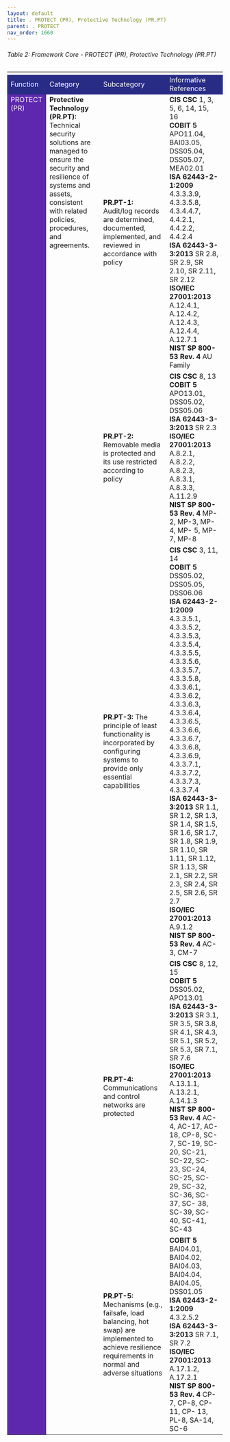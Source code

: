 ```yaml
---
layout: default
title: . PROTECT (PR), Protective Technology (PR.PT) 
parent: . PROTECT
nav_order: 1660 
---
```


###### Table 2: Framework Core - PROTECT (PR), Protective Technology (PR.PT) 
<table>
  <tr>
    <td>
    </td>
    <td>
    </td>
    <td>
    </td>    <td>
    </td>
    <td>
    </td>
    <td>
    </td>
    <td>
    </td>
    <td>
    </td>
  </tr>
  <tr>
    <td style="background-color:#292c85">
<span style="color:#ffffff">Function</span>
    </td>
    <td colspan="2" style="background-color:#292c85">
<span style="color:#ffffff">Category</span>
    </td>
    <td colspan="2" style="background-color:#292c85">
<span style="color:#ffffff">Subcategory</span>
    </td>
    <td colspan="3" style="background-color:#292c85">
<span style="color:#ffffff">Informative References</span>
    </td>
  </tr>
  <tr>
    <td rowspan="5" style="vertical-align:top; background-color:#5d28ad">
<span style="color:#ffffff">PROTECT (PR)</span>
    </td>
    <td colspan="2" rowspan="5" style="vertical-align:top">
<span style="font-weight:bold">Protective Technology (PR.PT):</span> Technical security solutions are managed to ensure the security and resilience of systems and assets, consistent with related policies, procedures, and agreements.
    </td>
    <td colspan="2">
<span style="font-weight:bold">PR.PT-1:</span> Audit/log records are determined, documented, implemented, and reviewed in accordance with policy
    </td>
    <td colspan="3">
<span style="font-weight:bold">CIS CSC</span> 1, 3, 5, 6, 14, 15, 16<br>
<span style="font-weight:bold">COBIT 5</span> APO11.04, BAI03.05, DSS05.04, DSS05.07, MEA02.01<br>
<span style="font-weight:bold">ISA 62443-2-1:2009</span> 4.3.3.3.9, 4.3.3.5.8, 4.3.4.4.7, 4.4.2.1, 4.4.2.2, 4.4.2.4<br>
<span style="font-weight:bold">ISA 62443-3-3:2013</span> SR 2.8, SR 2.9, SR 2.10, SR 2.11, SR 2.12<br>
<span style="font-weight:bold">ISO/IEC 27001:2013</span> A.12.4.1, A.12.4.2, A.12.4.3, A.12.4.4, A.12.7.1<br>
<span style="font-weight:bold">NIST SP 800-53 Rev. 4</span> AU Family<br>
    </td>
  </tr>
  <tr>
    <td colspan="2">
<span style="font-weight:bold">PR.PT-2:</span> Removable media is protected and its use restricted according to policy
    </td>
    <td colspan="3">
<span style="font-weight:bold">CIS CSC</span> 8, 13<br>
<span style="font-weight:bold">COBIT 5</span> APO13.01, DSS05.02, DSS05.06<br>
<span style="font-weight:bold">ISA 62443-3-3:2013</span> SR 2.3<br>
<span style="font-weight:bold">ISO/IEC 27001:2013</span> A.8.2.1, A.8.2.2, A.8.2.3, A.8.3.1, A.8.3.3, A.11.2.9<br>
<span style="font-weight:bold">NIST SP 800-53 Rev. 4</span> MP-2, MP-3, MP-4, MP- 5, MP-7, MP-8<br>
    </td>
  </tr>
  <tr>
    <td colspan="2">
<span style="font-weight:bold">PR.PT-3:</span> The principle of least functionality is incorporated by configuring systems to provide only essential capabilities
    </td>
    <td colspan="3">
<span style="font-weight:bold">CIS CSC</span> 3, 11, 14<br>
<span style="font-weight:bold">COBIT 5</span> DSS05.02, DSS05.05, DSS06.06<br>
<span style="font-weight:bold">ISA 62443-2-1:2009</span> 4.3.3.5.1, 4.3.3.5.2, 4.3.3.5.3, 4.3.3.5.4, 4.3.3.5.5, 4.3.3.5.6, 4.3.3.5.7, 4.3.3.5.8, 4.3.3.6.1, 4.3.3.6.2, 4.3.3.6.3, 4.3.3.6.4, 4.3.3.6.5, 4.3.3.6.6, 4.3.3.6.7, 4.3.3.6.8, 4.3.3.6.9, 4.3.3.7.1, 4.3.3.7.2, 4.3.3.7.3, 4.3.3.7.4<br>
<span style="font-weight:bold">ISA 62443-3-3:2013</span> SR 1.1, SR 1.2, SR 1.3, SR 1.4, SR 1.5, SR 1.6, SR 1.7, SR 1.8, SR 1.9, SR 1.10, SR 1.11, SR 1.12, SR 1.13, SR 2.1, SR 2.2, SR 2.3, SR 2.4, SR 2.5, SR 2.6, SR 2.7<br>
<span style="font-weight:bold">ISO/IEC 27001:2013</span> A.9.1.2<br>
<span style="font-weight:bold">NIST SP 800-53 Rev. 4</span> AC-3, CM-7<br>
    </td>
  </tr>
  <tr>
    <td colspan="2">
<span style="font-weight:bold">PR.PT-4:</span> Communications and control networks are protected
    </td>
    <td colspan="3">
<span style="font-weight:bold">CIS CSC</span> 8, 12, 15<br>
<span style="font-weight:bold">COBIT 5</span> DSS05.02, APO13.01<br>
<span style="font-weight:bold">ISA 62443-3-3:2013</span> SR 3.1, SR 3.5, SR 3.8, SR 4.1, SR 4.3, SR 5.1, SR 5.2, SR 5.3, SR 7.1, SR 7.6<br>
<span style="font-weight:bold">ISO/IEC 27001:2013</span> A.13.1.1, A.13.2.1, A.14.1.3<br> 
<span style="font-weight:bold">NIST SP 800-53 Rev. 4</span> AC-4, AC-17, AC-18, CP-8, SC-7, SC-19, SC-20, SC-21, SC-22, SC-23, SC-24, SC-25, SC-29, SC-32, SC-36, SC-37, SC- 38, SC-39, SC-40, SC-41, SC-43<br>
    </td>
  </tr>
  <tr>
    <td colspan="2">
<span style="font-weight:bold">PR.PT-5:</span> Mechanisms (e.g., failsafe, load balancing, hot swap) are implemented to achieve resilience requirements in normal and adverse situations
    </td>
    <td colspan="3">
<span style="font-weight:bold">COBIT 5</span> BAI04.01, BAI04.02, BAI04.03, BAI04.04, BAI04.05, DSS01.05<br>
<span style="font-weight:bold">ISA 62443-2-1:2009</span> 4.3.2.5.2<br>
<span style="font-weight:bold">ISA 62443-3-3:2013</span> SR 7.1, SR 7.2<br> 
<span style="font-weight:bold">ISO/IEC 27001:2013</span> A.17.1.2, A.17.2.1<br>
<span style="font-weight:bold">NIST SP 800-53 Rev. 4</span> CP-7, CP-8, CP-11, CP- 13, PL-8, SA-14, SC-6<br>
    </td>
  </tr>
</table>
